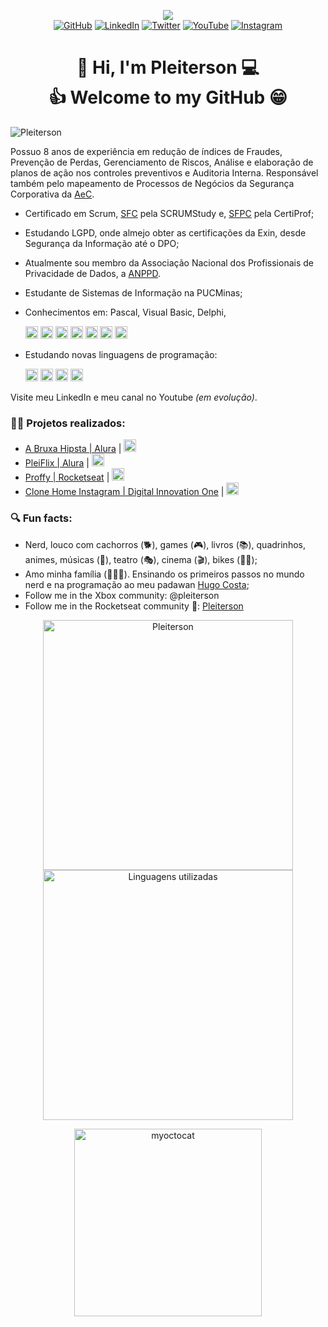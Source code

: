 <!--Banner session-->
<p align="center"><img src="https://imgur.com/jSBcQQe.png"/><br>
<!-- Badges session -->
<a href="https://github.com/Pleiterson" target="_blank"><img src="https://img.shields.io/badge/-GitHub-000?style=flat-square&logo=Github&logoColor=white&link" alt="GitHub"></a>
<a href="https://www.linkedin.com/in/pleiterson" target="_blank"><img src="https://img.shields.io/badge/LinkedIn-%230077B5.svg?&style=flat-square&logo=linkedin&logoColor=white" alt="LinkedIn"></a>
<a href="https://twitter.com/pleiterson" target="_blank"><img src="https://img.shields.io/badge/Twitter-%2303A9F4.svg?&style=flat-square&logo=twitter&logoColor=white" alt="Twitter"></a>
<a href="https://www.youtube.com/user/pleiterson" target="_blank"><img src="https://img.shields.io/badge/-Youtube-FF0000?style=flat-square&labelColor=FF0000&logo=youtube&logoColor=white" alt="YouTube"></a>
<a href="https://www.instagram.com/pleiterson/" target="_blank"><img src="https://img.shields.io/badge/Instagram-%23E4405F.svg?&style=flat-square&logo=instagram&logoColor=white" alt="Instagram"></a>
</p>


<!--About session-->
<h1 align="center">👋 Hi, I'm Pleiterson 💻<br>👍 Welcome to my GitHub 😁</h1>

<!--
<p align="left"><img src="https://komarev.com/ghpvc/?username=Pleiterson" alt="Pleiterson"/></p> -->
<p align="left"><img src="https://visitor-badge.laobi.icu/badge?page_id=Pleiterson" alt="Pleiterson"/></p>

Possuo 8 anos de experiência em redução de índices de Fraudes, Prevenção de Perdas, Gerenciamento de Riscos, Análise e elaboração de planos de ação nos controles preventivos e Auditoria Interna. Responsável também pelo mapeamento de Processos de Negócios da Segurança Corporativa da [AeC](https://www.aec.com.br).

- Certificado em Scrum, [SFC](https://c46e136a583f7e334124-ac22991740ab4ff17e21daf2ed577041.ssl.cf1.rackcdn.com/Certificate/ScrumFundamentalsCertified-PleitersonAmorim-779075.pdf) pela SCRUMStudy e, [SFPC](https://certiprof.com/pages/successful-candidates-register) pela CertiProf;
- Estudando LGPD, onde almejo obter as certificações da Exin, desde Segurança da Informação até o DPO;
- Atualmente sou membro da Associação Nacional dos Profissionais de Privacidade de Dados, a [ANPPD](https://anppd.org).

- Estudante de Sistemas de Informação na PUCMinas;
- Conhecimentos em: Pascal, Visual Basic, Delphi,
  <p>
  <img src="https://devicons.github.io/devicon/devicon.git/icons/cplusplus/cplusplus-original.svg" alt="C++" width="20" height="20"/>
  <img src="https://devicons.github.io/devicon/devicon.git/icons/csharp/csharp-original.svg" alt="C#" width="20" height="20"/>
  <img src="https://devicons.github.io/devicon/devicon.git/icons/mysql/mysql-original.svg" alt="SQL" width="20" height="20"/>
  <img src="https://devicons.github.io/devicon/devicon.git/icons/git/git-original.svg" alt="Git" width="20" height="20"/>
  <img src="https://devicons.github.io/devicon/devicon.git/icons/html5/html5-original-wordmark.svg" alt="HTML5" width="20" height="20"/>
  <img src="https://devicons.github.io/devicon/devicon.git/icons/css3/css3-original-wordmark.svg" alt="CSS3" width="20" height="20"/>
  <img src="https://devicons.github.io/devicon/devicon.git/icons/javascript/javascript-original.svg" alt="JavaScript" width="20" height="20"/>
</p>

- Estudando novas linguagens de programação:
  <p>    
    <img src="https://devicons.github.io/devicon/devicon.git/icons/nodejs/nodejs-original.svg" alt="NodeJS" width="20" height="20"/>
    <img src="https://devicons.github.io/devicon/devicon.git/icons/react/react-original-wordmark.svg" alt="ReactJS" width="20" height="20"/>
    <img src="https://devicons.github.io/devicon/devicon.git/icons/python/python-original.svg" alt="Python" width="20" height="20"/>
    <img src="https://devicons.github.io/devicon/devicon.git/icons/php/php-original.svg" alt="php" width="20" height="20"/>    
  </p>

Visite meu LinkedIn e meu canal no Youtube <i>(em evolução)</i>.


<h3>👨‍💻 Projetos realizados:</h3>

- [A Bruxa Hipsta | Alura](https://imersaogamedev-javascript.vercel.app) | <a href="https://github.com/Pleiterson/imersaogamedev-javascript" target="blank"><img src="https://devicons.github.io/devicon/devicon.git/icons/github/github-original.svg" alt="GitHub" height="20" width="20" /></a>
- [PleiFlix | Alura](https://pleiflix.vercel.app) | <a href="https://github.com/Pleiterson/imersaoreactjs-reactjs-pleiflix" target="blank"><img src="https://devicons.github.io/devicon/devicon.git/icons/github/github-original.svg" alt="GitHub" height="20" width="20" /></a>
- [Proffy | Rocketseat](https://proffydiscovery-theta.vercel.app) | <a href="https://github.com/Pleiterson/nlw2-discovery-proffy" target="blank"><img src="https://devicons.github.io/devicon/devicon.git/icons/github/github-original.svg" alt="GitHub" height="20" width="20" /></a>
- [Clone Home Instagram | Digital Innovation One](https://clone-instagram.vercel.app/) | <a href="https://github.com/Pleiterson/clone-home-instagram-html-css" target="blank"><img src="https://devicons.github.io/devicon/devicon.git/icons/github/github-original.svg" alt="GitHub" height="20" width="20" /></a>


<h3>🔍 Fun facts:</h3>

- Nerd, louco com cachorros (🐕), games (🎮), livros (📚), quadrinhos, animes, músicas (🎼), teatro (🎭), cinema (🎬), bikes (🚵‍♂️);
- Amo minha família (👨‍👩‍👦). Ensinando os primeiros passos no mundo nerd e na programação ao meu padawan [Hugo Costa](https://github.com/hugocsantos);
- Follow me in the Xbox community: @pleiterson
- Follow me in the Rocketseat community 🚀: [Pleiterson](https://app.rocketseat.com.br/me/pleiterson)


<p align="center">
<img width="400" src="https://github-readme-stats.pleiterson.vercel.app/api?username=Pleiterson&show_icons=true&theme=vue-dark" alt="Pleiterson"/>
<img width="400" src="https://github-readme-stats.pleiterson.vercel.app/api/top-langs?username=Pleiterson&layout=compact&theme=vue-dark" alt="Linguagens utilizadas">
</p>

<p align="center"><img src="https://octocat-generator-assets.githubusercontent.com/my-octocat-1596034333343.png" alt="myoctocat" height="300" width="300"></p>

<!--
**Pleiterson/Pleiterson** is a ✨ _special_ ✨ repository because its `README.md` (this file) appears on your GitHub profile.

Here are some ideas to get you started:

- 🔭 I’m currently working on ...
- 🌱 I’m currently learning ...
- 👯 I’m looking to collaborate on ...
- 🤔 I’m looking for help with ...
- 💬 Ask me about ...
- 📫 How to reach me: ...
- 😄 Pronouns: ...
-->

